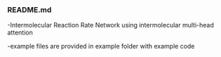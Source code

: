 ### README.md

-Intermolecular Reaction Rate Network using intermolecular multi-head attention

-example files are provided in example folder with example code
